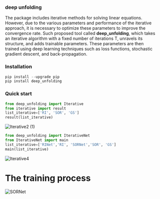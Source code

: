 ### deep unfolding 

The package includes iterative methods for solving linear equations. However, due to the various parameters and performance of the iterative approach, it is necessary to optimize these parameters to improve the convergence rate. Such proposed tool called **deep_unfolding**, which takes an iterative algorithm with a fixed number of iterations T, unravels its structure, and adds trainable parameters. These parameters are then trained using deep learning techniques such as loss functions, stochastic gradient descent, and back-propagation.

### Installation 
```python
pip install --upgrade pip
pip install deep_unfolding
```
### Quick start

```python
from deep_unfolding import Iterative
from iterative import result
list_iterative=['RI', 'SOR', 'GS']
result(list_iterative)
```
![Iterative2 (1)](https://github.com/Salahberra2022/deep_unfolding_2023/assets/119638218/184e9342-669c-42e1-9ad5-5d29c6c1227a)


```python
from deep_unfolding import IterativeNet
from IterativeNet import main
list_iterative=['RINet','RI', 'SORNet','SOR', 'GS']
main(list_iterative)
```
![Iterative4](https://github.com/Salahberra2022/deep_unfolding_2023/assets/119638218/8b2efa0d-b8b3-4f5b-a0a4-96181b91932e)


# The training process 

![SORNet](https://user-images.githubusercontent.com/119638218/226128700-f03ae894-a69b-48b1-a4bf-a0a3d2820d8e.png)
